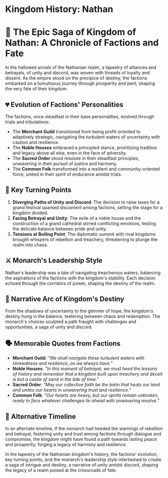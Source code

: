 # Kingdom History: Nathan

# 📜 **The Epic Saga of Kingdom of Nathan: A Chronicle of Factions and Fate**

In the hallowed annals of the Nathanian realm, a tapestry of alliances and betrayals, of unity and discord, was woven with threads of loyalty and dissent. As the empire stood on the precipice of destiny, the factions embarked on a tumultuous journey through prosperity and peril, shaping the very fate of their kingdom.

## 💔 **Evolution of Factions' Personalities**
The factions, once steadfast in their base personalities, evolved through trials and tribulations:
- The **Merchant Guild** transitioned from being profit-oriented to adaptively strategic, navigating the turbulent waters of uncertainty with caution and resilience.
- The **Noble Houses** embraced a principled stance, prioritizing tradition and legacy above all else, even in the face of adversity.
- The **Sacred Order** stood resolute in their steadfast principles, unwavering in their pursuit of justice and harmony.
- The **Common Folk** transformed into a resilient and community-oriented force, united in their spirit of endurance amidst trials.

## 🔄 **Key Turning Points**
1. **Diverging Paths of Unity and Discord**: The decision to raise taxes for a grand festival sparked discontent among factions, setting the stage for a kingdom divided.
2. **Facing Betrayal and Unity**: The exile of a noble house and the construction of a grand cathedral stirred conflicting emotions, testing the delicate balance between pride and unity.
3. **Tensions at Boiling Point**: The diplomatic summit with rival kingdoms brought whispers of rebellion and treachery, threatening to plunge the realm into chaos.

## ⚔️ **Monarch's Leadership Style**
Nathan's leadership was a tale of navigating treacherous waters, balancing the aspirations of the factions with the kingdom's stability. Each decision echoed through the corridors of power, shaping the destiny of the realm.

## 🌟 **Narrative Arc of Kingdom's Destiny**
From the shadows of uncertainty to the glimmer of hope, the kingdom's destiny hung in the balance, teetering between chaos and redemption. The monarch's choices sculpted a path fraught with challenges and opportunities, a saga of unity and discord.

## 🗣️ **Memorable Quotes from Factions**
- **Merchant Guild**: *"We shall navigate these turbulent waters with shrewdness and resilience, as we always have."*
- **Noble Houses**: *"In this moment of betrayal, we must heed the lessons of history and remember that a kingdom built upon treachery and deceit is but a castle of sand in the tide of time."*
- **Sacred Order**: *"May our collective faith be the balm that heals our land and unites our hearts in unwavering trust and resilience."*
- **Common Folk**: *"Our hearts are heavy, but our spirits remain unbroken, ready to face whatever challenges lie ahead with unwavering resolve."*

## 🌌 **Alternative Timeline**
In an alternate timeline, if the monarch had heeded the warnings of rebellion and betrayal, fostering unity and trust among factions through dialogue and compromise, the kingdom might have found a path towards lasting peace and prosperity, forging a legacy of harmony and resilience.

In the tapestry of the Nathanian kingdom's history, the factions' evolution, key turning points, and the monarch's leadership style intertwined to create a saga of intrigue and destiny, a narrative of unity amidst discord, shaping the legacy of a realm poised at the crossroads of fate.